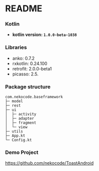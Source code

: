 # README

### Kotlin
- **kotlin version: `1.0.0-beta-1038`**


### Libraries
- anko: 0.7.2
- rxkotlin: 0.24.100
- retrofit: 2.0.0-beta1
- picasso: 2.5.


### Package structure
```
com.nekocode.baseframework
├─ model
├─ rest
├─ ui
│  ├─ activity
│  ├─ adapter
│  ├─ fragment
│  └─ view
├─ utils
├─ App.kt
└─ Config.kt
```

### Demo Project
https://github.com/nekocode/ToastAndroid
